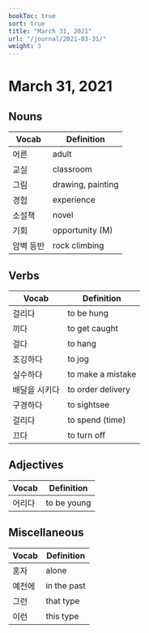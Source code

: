 ```yaml
---
bookToc: true
sort: true
title: "March 31, 2021"
url: "/journal/2021-03-31/"
weight: 3
---
```


# March 31, 2021

## Nouns

| Vocab     | Definition        |
| --------- | ----------------- |
| 어른      | adult             |
| 교실      | classroom         |
| 그림      | drawing, painting |
| 경험      | experience        |
| 소설책    | novel             |
| 기회      | opportunity (M)   |
| 암벽 등반 | rock climbing     |


## Verbs

| Vocab         | Definition        |
| ------------- | ----------------- |
| 걸리다        | to be hung        |
| 끼다          | to get caught     |
| 걸다          | to hang           |
| 조깅하다      | to jog            |
| 실수하다      | to make a mistake |
| 배달을 시키다 | to order delivery |
| 구경하다      | to sightsee       |
| 걸리다        | to spend (time)   |
| 끄다          | to turn off       |


## Adjectives

| Vocab  | Definition  |
| ------ | ----------- |
| 어리다 | to be young |

## Miscellaneous

| Vocab  | Definition  |
| ------ | ----------- |
| 혼자   | alone       |
| 예전에 | in the past |
| 그런   | that type   |
| 이런   | this type   |
